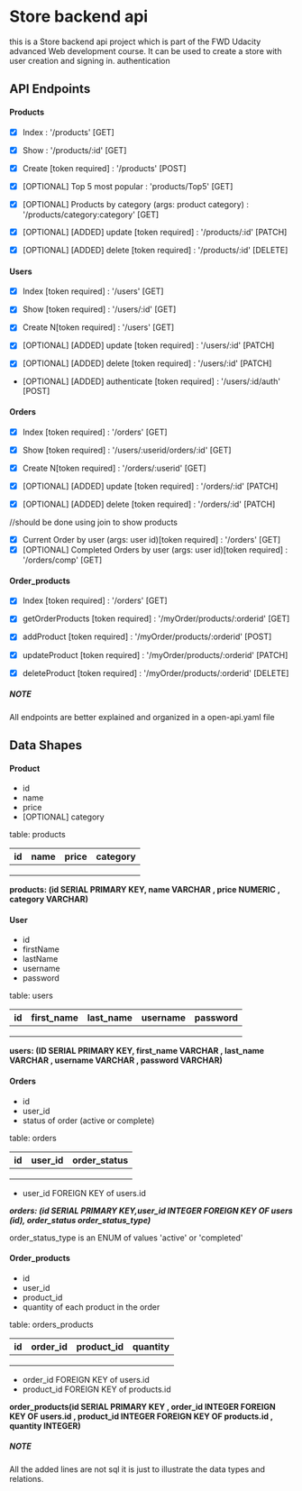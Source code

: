 # Store backend api

this is a Store backend api project which is part of the FWD Udacity advanced Web development course.
It can be used to create a store with user creation and signing in. authentication

## API Endpoints

#### Products

- [x] Index : '/products' [GET]
- [x] Show : '/products/:id' [GET]
- [x] Create [token required] : '/products' [POST]

- [x] [OPTIONAL] Top 5 most popular : 'products/Top5' [GET]
- [x] [OPTIONAL] Products by category (args: product category) : '/products/category:category' [GET]

- [x] [OPTIONAL] [ADDED] update [token required] : '/products/:id' [PATCH]
- [x] [OPTIONAL] [ADDED] delete [token required] : '/products/:id' [DELETE]

#### Users

- [x] Index [token required] : '/users' [GET]
- [x] Show [token required] : '/users/:id' [GET]

- [x] Create N[token required] : '/users' [GET]
- [x] [OPTIONAL] [ADDED] update [token required] : '/users/:id' [PATCH]
- [x] [OPTIONAL] [ADDED] delete [token required] : '/users/:id' [PATCH]

- [OPTIONAL] [ADDED] authenticate [token required] : '/users/:id/auth' [POST]

#### Orders

- [x] Index [token required] : '/orders' [GET]
- [x] Show [token required] : '/users/:userid/orders/:id' [GET]

- [x] Create N[token required] : '/orders/:userid' [GET]

- [x] [OPTIONAL] [ADDED] update [token required] : '/orders/:id' [PATCH]
- [x] [OPTIONAL] [ADDED] delete [token required] : '/orders/:id' [PATCH]

//should be done using join to show products

- [x] Current Order by user (args: user id)[token required] : '/orders' [GET]
- [x] [OPTIONAL] Completed Orders by user (args: user id)[token required] : '/orders/comp' [GET]

#### Order_products

- [x] Index [token required] : '/orders' [GET]
- [x] getOrderProducts [token required] : '/myOrder/products/:orderid' [GET]

- [x] addProduct [token required] : '/myOrder/products/:orderid' [POST]
- [x] updateProduct [token required] : '/myOrder/products/:orderid' [PATCH]
- [x] deleteProduct [token required] : '/myOrder/products/:orderid' [DELETE]

##### NOTE

All endpoints are better explained and organized in a open-api.yaml file

## Data Shapes

#### Product

- id
- name
- price
- [OPTIONAL] category

table: products

| id  | name | price | category |
| --- | ---- | ----- | -------- |
|     |      |       |          |
|     |      |       |          |
|     |      |       |          |

**products: (id SERIAL PRIMARY KEY, name VARCHAR , price NUMERIC , category VARCHAR)**

#### User

- id
- firstName
- lastName
- username
- password

table: users

| id  | first_name | last_name | username | password |
| --- | ---------- | --------- | -------- | -------- |
|     |            |           |          |          |
|     |            |           |          |          |
|     |            |           |          |          |

**users: (ID SERIAL PRIMARY KEY, first_name VARCHAR , last_name VARCHAR , username VARCHAR , password VARCHAR)**

#### Orders

- id
- user_id
- status of order (active or complete)

table: orders

| id  | user_id | order_status |
| --- | ------- | ------------ |
|     |         |              |
|     |         |              |
|     |         |              |

- user_id FOREIGN KEY of users.id

**_orders: (id SERIAL PRIMARY KEY,user_id INTEGER FOREIGN KEY OF users (id), order_status order_status_type)_**

order_status_type is an ENUM of values 'active' or 'completed'

#### Order_products

- id
- user_id
- product_id
- quantity of each product in the order

table: orders_products

| id  | order_id | product_id | quantity |
| --- | -------- | ---------- | -------- |
|     |          |            |          |
|     |          |            |          |
|     |          |            |          |

- order_id FOREIGN KEY of users.id
- product_id FOREIGN KEY of products.id

**order_products(id SERIAL PRIMARY KEY , order_id INTEGER FOREIGN KEY OF users.id , product_id INTEGER FOREIGN KEY OF products.id , quantity INTEGER)**

##### NOTE

All the added lines are not sql it is just to illustrate the data types and relations.
